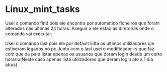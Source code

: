 # Linux_mint_tasks
Usei o comando find pois ele encontra por automatico ficheiros que foram alterados nas ultimas 24 horas.
Aseguir a ele estao as diretorias onde o comando vai executar.

Usei o comando last pois ele por default lidta os ultimos utilizadores qie estiveram logados no pc
Junto com o last usei o modificador -s que faz com que de para listar apenas os usuarios que deram login desde um certo horario(Neste caso apenas lista utilizadores que deram login ate a 1 dia atras)
